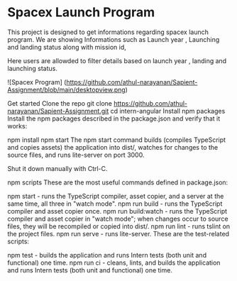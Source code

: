 # Spacex Launch Program

This project is designed to get informations regarding spacex launch program. We are showing Informations such as Launch year , Launching and landing status along with mission id,

Here users are allowded to filter details based on launch year , landing and launching status.

![Spacex Program] (https://github.com/athul-narayanan/Sapient-Assignment/blob/main/desktopview.png)

Get started
Clone the repo
git clone https://github.com/athul-narayanan/Sapient-Assignment.git
cd intern-angular
Install npm packages
Install the npm packages described in the package.json and verify that it works:

npm install
npm start
The npm start command builds (compiles TypeScript and copies assets) the application into dist/, watches for changes to the source files, and runs lite-server on port 3000.

Shut it down manually with Ctrl-C.

npm scripts
These are the most useful commands defined in package.json:

npm start - runs the TypeScript compiler, asset copier, and a server at the same time, all three in "watch mode".
npm run build - runs the TypeScript compiler and asset copier once.
npm run build:watch - runs the TypeScript compiler and asset copier in "watch mode"; when changes occur to source files, they will be recompiled or copied into dist/.
npm run lint - runs tslint on the project files.
npm run serve - runs lite-server.
These are the test-related scripts:

npm test - builds the application and runs Intern tests (both unit and functional) one time.
npm run ci - cleans, lints, and builds the application and runs Intern tests (both unit and functional) one time.
